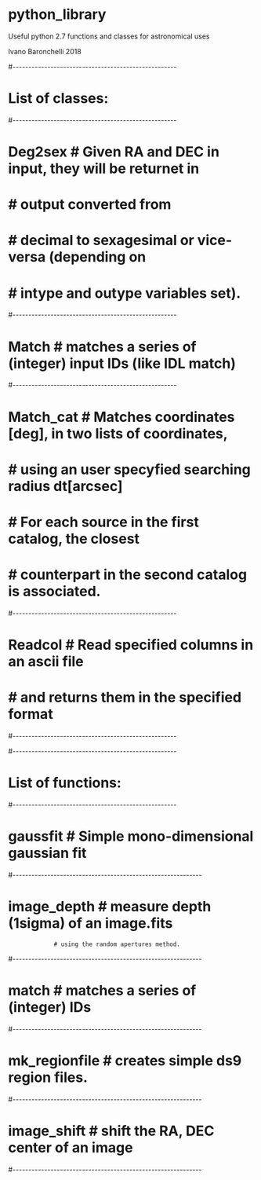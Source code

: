 # python_library


Useful python 2.7 functions and classes for astronomical uses

Ivano Baronchelli 2018

#----------------------------------------------------
# List of classes:
#----------------------------------------------------
# Deg2sex   # Given RA and DEC in input, they will be returnet in
#           # output converted from 
#           # decimal to sexagesimal or vice-versa (depending on
#           # intype and outype variables set).
#----------------------------------------------------
# Match     # matches a series of (integer) input IDs (like IDL match)
#----------------------------------------------------
# Match_cat # Matches coordinates [deg], in two lists of coordinates, 
#           # using an user specyfied searching radius dt[arcsec]
#           # For each source in the first catalog, the closest
#           # counterpart in the second catalog is associated.
#----------------------------------------------------
# Readcol # Read specified columns in an ascii file
#         # and returns them in the specified format
#----------------------------------------------------



#----------------------------------------------------
# List of functions:
#----------------------------------------------------
# gaussfit       # Simple mono-dimensional gaussian fit
#------------------------------------------------------------
# image_depth    # measure depth (1sigma) of an image.fits
                 # using the random apertures method. 
#------------------------------------------------------------
# match          # matches a series of (integer) IDs
#------------------------------------------------------------
# mk_regionfile  # creates simple ds9 region files. 
#------------------------------------------------------------
# image_shift    # shift the RA, DEC center of an image
#------------------------------------------------------------
